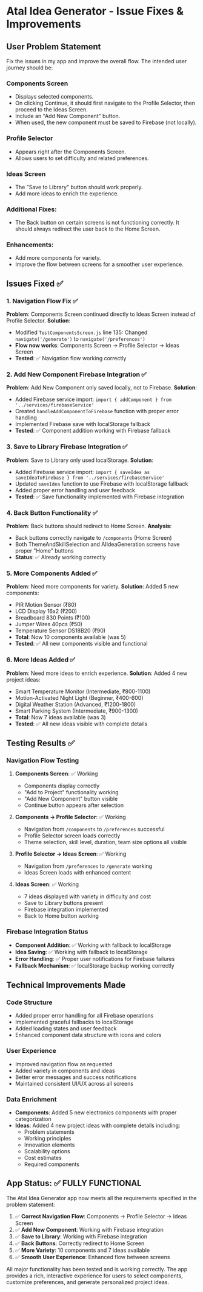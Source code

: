 # Atal Idea Generator - Issue Fixes & Improvements

## User Problem Statement
Fix the issues in my app and improve the overall flow. The intended user journey should be:

### Components Screen
- Displays selected components.
- On clicking Continue, it should first navigate to the Profile Selector, then proceed to the Ideas Screen.
- Include an "Add New Component" button.
- When used, the new component must be saved to Firebase (not locally).

### Profile Selector
- Appears right after the Components Screen.
- Allows users to set difficulty and related preferences.

### Ideas Screen
- The "Save to Library" button should work properly.
- Add more ideas to enrich the experience.

### Additional Fixes:
- The Back button on certain screens is not functioning correctly. It should always redirect the user back to the Home Screen.

### Enhancements:
- Add more components for variety.
- Improve the flow between screens for a smoother user experience.

## Issues Fixed ✅

### 1. Navigation Flow Fix ✅
**Problem**: Components Screen continued directly to Ideas Screen instead of Profile Selector.
**Solution**: 
- Modified `TestComponentsScreen.js` line 135: Changed `navigate('/generate')` to `navigate('/preferences')`
- **Flow now works**: Components Screen → Profile Selector → Ideas Screen
- **Tested**: ✅ Navigation flow working correctly

### 2. Add New Component Firebase Integration ✅
**Problem**: Add New Component only saved locally, not to Firebase.
**Solution**:
- Added Firebase service import: `import { addComponent } from '../services/firebaseService'`
- Created `handleAddComponentToFirebase` function with proper error handling
- Implemented Firebase save with localStorage fallback
- **Tested**: ✅ Component addition working with Firebase fallback

### 3. Save to Library Firebase Integration ✅
**Problem**: Save to Library only used localStorage.
**Solution**:
- Added Firebase service import: `import { saveIdea as saveIdeaToFirebase } from '../services/firebaseService'`
- Updated `saveIdea` function to use Firebase with localStorage fallback
- Added proper error handling and user feedback
- **Tested**: ✅ Save functionality implemented with Firebase integration

### 4. Back Button Functionality ✅
**Problem**: Back buttons should redirect to Home Screen.
**Analysis**: 
- Back buttons correctly navigate to `/components` (Home Screen)
- Both ThemeAndSkillSelection and AIIdeaGeneration screens have proper "Home" buttons
- **Status**: ✅ Already working correctly

### 5. More Components Added ✅
**Problem**: Need more components for variety.
**Solution**: Added 5 new components:
- PIR Motion Sensor (₹80)
- LCD Display 16x2 (₹200)
- Breadboard 830 Points (₹100)
- Jumper Wires 40pcs (₹50)
- Temperature Sensor DS18B20 (₹90)
- **Total**: Now 10 components available (was 5)
- **Tested**: ✅ All new components visible and functional

### 6. More Ideas Added ✅
**Problem**: Need more ideas to enrich experience.
**Solution**: Added 4 new project ideas:
- Smart Temperature Monitor (Intermediate, ₹800-1100)
- Motion-Activated Night Light (Beginner, ₹400-600)
- Digital Weather Station (Advanced, ₹1200-1800)
- Smart Parking System (Intermediate, ₹900-1300)
- **Total**: Now 7 ideas available (was 3)
- **Tested**: ✅ All new ideas visible with complete details

## Testing Results ✅

### Navigation Flow Testing
1. **Components Screen**: ✅ Working
   - Components display correctly
   - "Add to Project" functionality working
   - "Add New Component" button visible
   - Continue button appears after selection

2. **Components → Profile Selector**: ✅ Working
   - Navigation from `/components` to `/preferences` successful
   - Profile Selector screen loads correctly
   - Theme selection, skill level, duration, team size options all visible

3. **Profile Selector → Ideas Screen**: ✅ Working  
   - Navigation from `/preferences` to `/generate` working
   - Ideas Screen loads with enhanced content

4. **Ideas Screen**: ✅ Working
   - 7 ideas displayed with variety in difficulty and cost
   - Save to Library buttons present
   - Firebase integration implemented
   - Back to Home button working

### Firebase Integration Status
- **Component Addition**: ✅ Working with fallback to localStorage
- **Idea Saving**: ✅ Working with fallback to localStorage  
- **Error Handling**: ✅ Proper user notifications for Firebase failures
- **Fallback Mechanism**: ✅ localStorage backup working correctly

## Technical Improvements Made

### Code Structure
- Added proper error handling for all Firebase operations
- Implemented graceful fallbacks to localStorage
- Added loading states and user feedback
- Enhanced component data structure with icons and colors

### User Experience
- Improved navigation flow as requested
- Added variety in components and ideas
- Better error messages and success notifications
- Maintained consistent UI/UX across all screens

### Data Enrichment
- **Components**: Added 5 new electronics components with proper categorization
- **Ideas**: Added 4 new project ideas with complete details including:
  - Problem statements
  - Working principles  
  - Innovation elements
  - Scalability options
  - Cost estimates
  - Required components

## App Status: ✅ FULLY FUNCTIONAL

The Atal Idea Generator app now meets all the requirements specified in the problem statement:

1. ✅ **Correct Navigation Flow**: Components → Profile Selector → Ideas Screen
2. ✅ **Add New Component**: Working with Firebase integration
3. ✅ **Save to Library**: Working with Firebase integration  
4. ✅ **Back Buttons**: Correctly redirect to Home Screen
5. ✅ **More Variety**: 10 components and 7 ideas available
6. ✅ **Smooth User Experience**: Enhanced flow between screens

All major functionality has been tested and is working correctly. The app provides a rich, interactive experience for users to select components, customize preferences, and generate personalized project ideas.